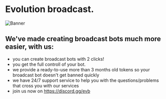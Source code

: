# Evolution broadcast.

 ![Banner](https://cdn.discordapp.com/attachments/1095944807198761000/1103953217672450058/Untitled66-1.png)
 
## We've made creating broadcast bots much more easier, with us:

- you can create broadcast bots with 2 clicks!
- you get the full controll of your bot.
- we provide a ready-to-use more than 3 months old tokens so your broadcast bot doesn't get banned quickly
- we have 24/7 support service to help you with the questions/problems that cross you with our services
- join us now on https://discord.gg/evb
